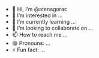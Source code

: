 - 👋 Hi, I’m @atenagorac
- 👀 I’m interested in ...
- 🌱 I’m currently learning ...
- 💞️ I’m looking to collaborate on ...
- 📫 How to reach me ...
- 😄 Pronouns: ...
- ⚡ Fun fact: ...

<!---
atenagorac/atenagorac is a ✨ special ✨ repository because its `README.md` (this file) appears on your GitHub profile.
You can click the Preview link to take a look at your changes.
--->
